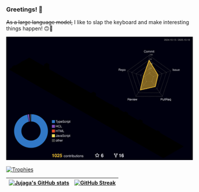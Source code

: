 ### Greetings! 👋

~~As a large language model,~~ I like to slap the keyboard and make interesting things happen! 🙃🐠

[![3D Contributions](https://raw.githubusercontent.com/jujaga/jujaga/output-3d-contrib/profile-night-rainbow.svg)](https://github.com/yoshi389111/github-profile-3d-contrib)

[![Trophies](https://github-profile-trophy.vercel.app/?username=jujaga&column=-1&theme=tokyonight&rank=SECRET,SSS,SS,S,AAA,AA,A&no-frame=true)](https://github.com/ryo-ma/github-profile-trophy)

| [![Jujaga's GitHub stats](https://github-readme-stats.vercel.app/api?username=jujaga&show_icons=true&include_all_commits=true&theme=tokyonight&hide_border=true)](https://github.com/anuraghazra/github-readme-stats) | [![GitHub Streak](https://github-readme-streak-stats-eight.vercel.app/?user=jujaga&theme=tokyonight&hide_border=true&mode=weekly&exclude_days=Sat%2CSun)](https://github.com/DenverCoder1/github-readme-streak-stats) |
| --- | --- |
